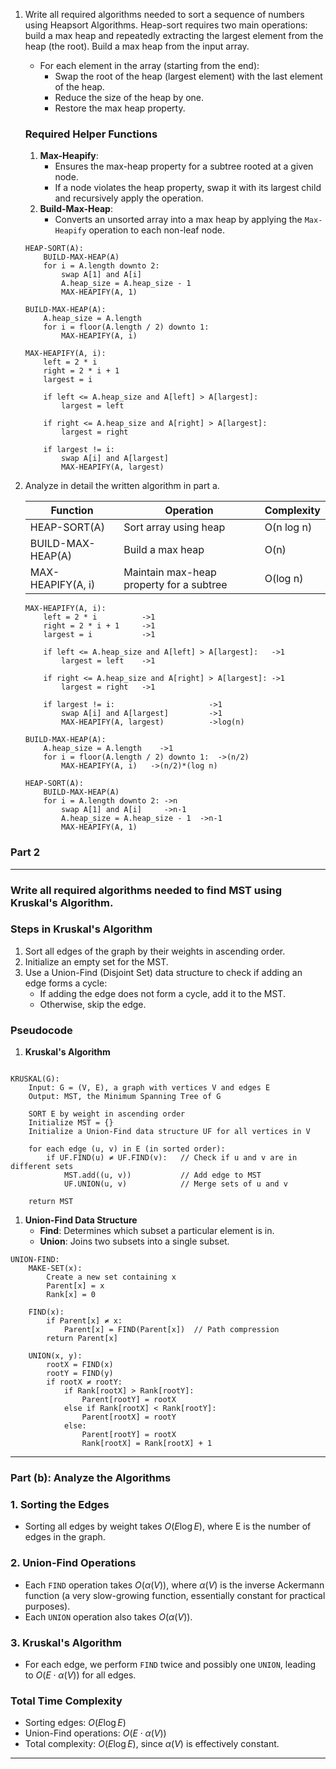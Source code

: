 1.  Write all required algorithms needed to sort a sequence of numbers using Heapsort Algorithms. Heap-sort requires two main operations: build a max heap and repeatedly extracting the largest element from the heap (the root). Build a max heap from the input array.

    -   For each element in the array (starting from the end):
        -   Swap the root of the heap (largest element) with the last element of the heap.
        -   Reduce the size of the heap by one.
        -   Restore the max heap property.

    ### **Required Helper Functions**

    1.  **Max-Heapify**:
        -   Ensures the max-heap property for a subtree rooted at a given node.
        -   If a node violates the heap property, swap it with its largest child and recursively apply the operation.
    2.  **Build-Max-Heap**:
        -   Converts an unsorted array into a max heap by applying the `Max-Heapify` operation to each non-leaf node.

    ```
    HEAP-SORT(A):
        BUILD-MAX-HEAP(A)
        for i = A.length downto 2:
            swap A[1] and A[i]
            A.heap_size = A.heap_size - 1
            MAX-HEAPIFY(A, 1)

    BUILD-MAX-HEAP(A):
        A.heap_size = A.length
        for i = floor(A.length / 2) downto 1:
            MAX-HEAPIFY(A, i)

    MAX-HEAPIFY(A, i):
        left = 2 * i
        right = 2 * i + 1
        largest = i

        if left <= A.heap_size and A[left] > A[largest]:
            largest = left

        if right <= A.heap_size and A[right] > A[largest]:
            largest = right

        if largest != i:
            swap A[i] and A[largest]
            MAX-HEAPIFY(A, largest)

    ```

2.  Analyze in detail the written algorithm in part a.

    | **Function** | **Operation** | **Complexity** |
    | --- | --- | --- |
    | HEAP-SORT(A) | Sort array using heap | O(n log⁡ n) |
    | BUILD-MAX-HEAP(A) | Build a max heap | O(n) |
    | MAX-HEAPIFY(A, i) | Maintain max-heap property for a subtree | O(log⁡ n) |

    ```
    MAX-HEAPIFY(A, i):
        left = 2 * i          ->1
        right = 2 * i + 1     ->1
        largest = i           ->1

        if left <= A.heap_size and A[left] > A[largest]:   ->1
            largest = left    ->1

        if right <= A.heap_size and A[right] > A[largest]: ->1
            largest = right   ->1

        if largest != i:                     ->1
            swap A[i] and A[largest]         ->1
            MAX-HEAPIFY(A, largest)          ->log(n)

    ```

    ```
    BUILD-MAX-HEAP(A):
        A.heap_size = A.length    ->1
        for i = floor(A.length / 2) downto 1:  ->(n/2)
            MAX-HEAPIFY(A, i)   ->(n/2)*(log n)

    ```

    ```
    HEAP-SORT(A):
        BUILD-MAX-HEAP(A)
        for i = A.length downto 2: ->n
            swap A[1] and A[i]     ->n-1
            A.heap_size = A.heap_size - 1  ->n-1
            MAX-HEAPIFY(A, 1)

    ```



### Part 2

* * * * *

### Write all required algorithms needed to find MST using Kruskal's Algorithm.

### **Steps in Kruskal's Algorithm**

1.  Sort all edges of the graph by their weights in ascending order.
2.  Initialize an empty set for the MST.
3.  Use a Union-Find (Disjoint Set) data structure to check if adding an edge forms a cycle:
    -   If adding the edge does not form a cycle, add it to the MST.
    -   Otherwise, skip the edge.

### **Pseudocode**

1.  **Kruskal's Algorithm**

```

KRUSKAL(G):
    Input: G = (V, E), a graph with vertices V and edges E
    Output: MST, the Minimum Spanning Tree of G

    SORT E by weight in ascending order
    Initialize MST = {}
    Initialize a Union-Find data structure UF for all vertices in V

    for each edge (u, v) in E (in sorted order):
        if UF.FIND(u) ≠ UF.FIND(v):   // Check if u and v are in different sets
            MST.add((u, v))           // Add edge to MST
            UF.UNION(u, v)            // Merge sets of u and v

    return MST

```

1.  **Union-Find Data Structure**
    -   **Find**: Determines which subset a particular element is in.
    -   **Union**: Joins two subsets into a single subset.

```
UNION-FIND:
    MAKE-SET(x):
        Create a new set containing x
        Parent[x] = x
        Rank[x] = 0

    FIND(x):
        if Parent[x] ≠ x:
            Parent[x] = FIND(Parent[x])  // Path compression
        return Parent[x]

    UNION(x, y):
        rootX = FIND(x)
        rootY = FIND(y)
        if rootX ≠ rootY:
            if Rank[rootX] > Rank[rootY]:
                Parent[rootY] = rootX
            else if Rank[rootX] < Rank[rootY]:
                Parent[rootX] = rootY
            else:
                Parent[rootY] = rootX
                Rank[rootX] = Rank[rootX] + 1

```

* * * * *

### **Part (b): Analyze the Algorithms**

### **1\. Sorting the Edges**

-   Sorting all edges by weight takes $O(E\log{E})$, where E is the number of edges in the graph.

### **2\. Union-Find Operations**

-   Each `FIND` operation takes $O(α(V))$, where $α(V)$ is the inverse Ackermann function (a very slow-growing function, essentially constant for practical purposes).
-   Each `UNION` operation also takes $O(α(V)).$

### **3\. Kruskal's Algorithm**

-   For each edge, we perform `FIND` twice and possibly one `UNION`, leading to $O(E⋅α(V))$ for all edges.

### **Total Time Complexity**

-   Sorting edges: $O(E\log{E})$
-   Union-Find operations: $O(E⋅α(V))$
-   Total complexity: $O(E\log{E})$, since $α(V)$ is effectively constant.

* * * * *

